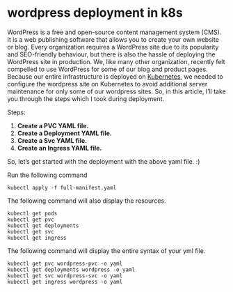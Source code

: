 # wordpress deployment in k8s
WordPress is a free and open-source content management system (CMS). It is a web publishing software that allows you to create your own website or blog. Every organization requires a WordPress site due to its popularity and SEO-friendly behaviour, but there is also the hassle of deploying the WordPress site in production. We, like many other organization, recently felt compelled to use WordPress for some of our blog and product pages. Because our entire infrastructure is deployed on [Kubernetes](https://kubernetes.io/), we needed to configure the wordpress site on Kubernetes to avoid additional server maintenance for only some of our wordpress sites. So, in this article, I’ll take you through the steps which I took during deployment.

Steps: 


1. **Create a PVC YAML file.**
2. **Create a Deployment YAML file.**
3. **Create a Svc YAML file.**
4. **Create an Ingress YAML file.**

So, let’s get started with the deployment with the above yaml file. :)

Run the following command


    kubectl apply -f full-manifest.yaml

The following command will also display the resources.

    kubectl get pods
    kubectl get pvc
    kubectl get deployments
    kubectl get svc
    kubectl get ingress

The following command will display the entire syntax of your yml file.

    kubectl get pvc wordpress-pvc -o yaml
    kubectl get deployments wordpress -o yaml
    kubectl get svc wordpress-svc -o yaml
    kubectl get ingress wordpress -o yaml


